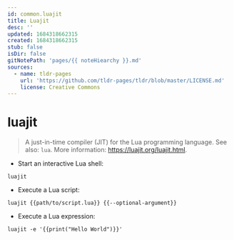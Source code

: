 ```yaml
---
id: common.luajit
title: Luajit
desc: ''
updated: 1684318662315
created: 1684318662315
stub: false
isDir: false
gitNotePath: 'pages/{{ noteHiearchy }}.md'
sources:
  - name: tldr-pages
    url: 'https://github.com/tldr-pages/tldr/blob/master/LICENSE.md'
    license: Creative Commons
---
```

# luajit

> A just-in-time compiler (JIT) for the Lua programming language.
> See also: `lua`.
> More information: <https://luajit.org/luajit.html>.

- Start an interactive Lua shell:

`luajit`

- Execute a Lua script:

`luajit {{path/to/script.lua}} {{--optional-argument}}`

- Execute a Lua expression:

`luajit -e '{{print("Hello World")}}'`

